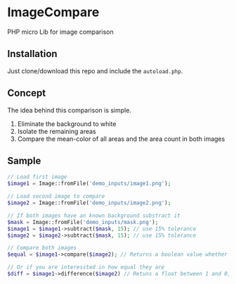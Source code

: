 # ImageCompare
PHP micro Lib for image comparison

## Installation
Just clone/download this repo and include the `autoload.php`.

## Concept
The idea behind this comparison is simple.

1. Eliminate the background to white
2. Isolate the remaining areas
3. Compare the mean-color of all areas and the area count in both images

## Sample

```php
// Load first image
$image1 = Image::fromFile('demo_inputs/image1.png');

// Load second image to compare
$image2 = Image::fromFile('demo_inputs/image2.png');

// If both images have an known background substract it
$mask = Image::fromFile('demo_inputs/mask.png');
$image1 = $image1->subtract($mask, 15); // use 15% tolerance
$image2 = $image2->subtract($mask, 15); // use 15% tolerance

// Compare both images
$equal = $image1->compare($image2); // Returns a boolean value whether these images are equal or not

// Or if you are interessted in how equal they are
$diff = $image1->difference($image2) // Retuns a float between 1 and 0, where 1 is equal and 0 is total difference 
```

